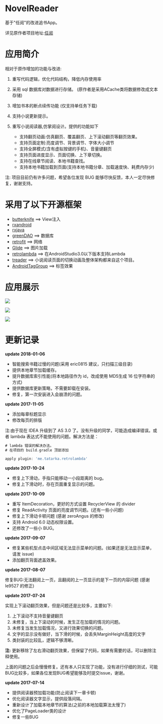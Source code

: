 # NovelReader

基于"任阅"的改进追书App。

详见原作者项目地址:[任阅](https://github.com/JustWayward/BookReader)

# 应用简介

相对于原作增加的功能与改进:

1. 重写代码逻辑，优化代码结构，降低内存使用率
2. 采用 sql 数据库对数据进行存储。 (原作者是采用ACache类将数据修改成文本存储)
3. 增加书本的断点续传功能 (仅支持单任务下载)
4. 支持小说更新提示。
5. 重写小说阅读器,仿掌阅设计。提供的功能如下

   * 支持翻页动画:仿真翻页、覆盖翻页、上下滚动翻页等翻页效果。
   * 支持页面定制:亮度调节、背景调节、字体大小调节
   * 支持全屏模式(含有虚拟按键的手机)、音量键翻页
   * 支持页面进度显示、页面切换、上下章切换。
   * 支持在线章节阅读、本地书籍查找。
   * 支持本地书籍加载到页面(支持本地书籍分章、加载速度快、耗费内存少)

注: 项目目前仍有许多问题，希望各位发现 BUG 能够尽快反馈，本人一定尽快修复，谢谢支持。

# 采用了以下开源框架

* [butterknife](https://github.com/JakeWharton/butterknife)    ==>    View注入
* [rxandroid](https://github.com/ReactiveX/RxAndroid)
* [rxjava](https://github.com/ReactiveX/RxJava)
* [greenDAO](https://github.com/greenrobot/greenDAO)    ==>    数据库
* [retrofit](https://github.com/square/retrofit)  ==> 网络
* [Glide](https://github.com/bumptech/glide)    ==>    图片加载
* [retrolambda](https://github.com/orfjackal/retrolambda)    ==>    在AndroidStudio3.0以下版本支持Lambda
* [treader](https://github.com/PeachBlossom/treader)    ==>    小说阅读页面的切换动画及整体架构都来自这个项目。
* [AndroidTagGroup](https://github.com/2dxgujun/AndroidTagGroup)    ==>    标签效果
# 应用展示

![](https://github.com/newbiechen1024/NovelReader/blob/master/screenshot/reader.gif)

![](https://github.com/newbiechen1024/NovelReader/blob/master/screenshot/load_local_file.gif)

![](https://github.com/newbiechen1024/NovelReader/blob/master/screenshot/download.gif)

# 更新记录

**update 2018-01-06**

* 智能搜索书籍过慢的问题(采用 eric0815 建议，只扫描三级目录)
* 提供本地章节加载缓存。
* 提升数据库索引性能(将本地路径作为 id，改成使用 MD5生成 16 位字符串的方式)
* 提供数据库更新策略，不需要卸载在安装。
* 修复，第一次安装进入会崩溃的问题。

**update 2017-11-05**

* 添加每章标题显示
* 修改每页的排版

注:由于现在 IDEA 升级到了 AS 3.0 了。没有升级的同学，可能造成编译错误。或者 lambda 表达式不能使用的问题。解决方法是：

```gradle
# lambda 错误的解决办法。
# 在项目的 build.gradle 顶部添加

apply plugin: 'me.tatarka.retrolambda'
```

**update 2017-10-24**

* 修复上下滑动，手指只能移动一小段距离的 bug。
* 修复上下滑动时，存在页面重复显示的问题。

**update 2017-10-09**

* 重写 ItemDecoration，更好的方式设置 RecyclerView 的 divider
* 修复 ReadActivity 页面的亮度调节问题。(还有一些小问题)
* 修复上下滑动卡顿问题 (感谢 zeroAngus 的修改)
* 支持 Android 6.0 动态权限设置。
* 还修改了一些小 BUG。

**update 2017-09-07**
* 修复某些机型点击中间区域无法显示菜单的问题。(如果还是无法显示菜单，请发 issue)
* 添加翻页背面遮盖效果。

**update 2017-08-07**

修复BUG:无法翻阅上一页，且翻阅的上一页显示的是下一页的内容问题 (感谢 le9527 的修正)

**update 2017-07-24**

实现上下滚动翻页效果，但是问题还是比较多，主要如下:

1. 上下滚动不支持音量键翻页
2. 未修复，当上下滚动的时候，发生正在加载的情况的问题。
3. 未修复当发生加载情况，又进行效果切换的问题。
4. 文字的显示没有做好，当下滑的时候，会丢失MarginHeight高度的文字
5. 类封装的比较乱，逻辑不够清晰。

**注:** 更新移除了左右滑动翻页效果，但保留了代码，如果有需要的话，可以删除注释使用。

上面的问题之后会慢慢修复。还有本人只实现了功能，没有进行仔细的测试，可能BUG比较多，如果各位发现BUG希望能够及时提交issue，谢谢。

**update 2017-07-14**
* 提供阅读器预加载功能(防止阅读下一章卡顿)
* 优化阅读器文字显示，提供段落间隔。
* 重新设计了加载本地章节的算法(之前的本地加载算法太慢了)
* 优化了PageLoader类的设计
* 修复一些BUG
